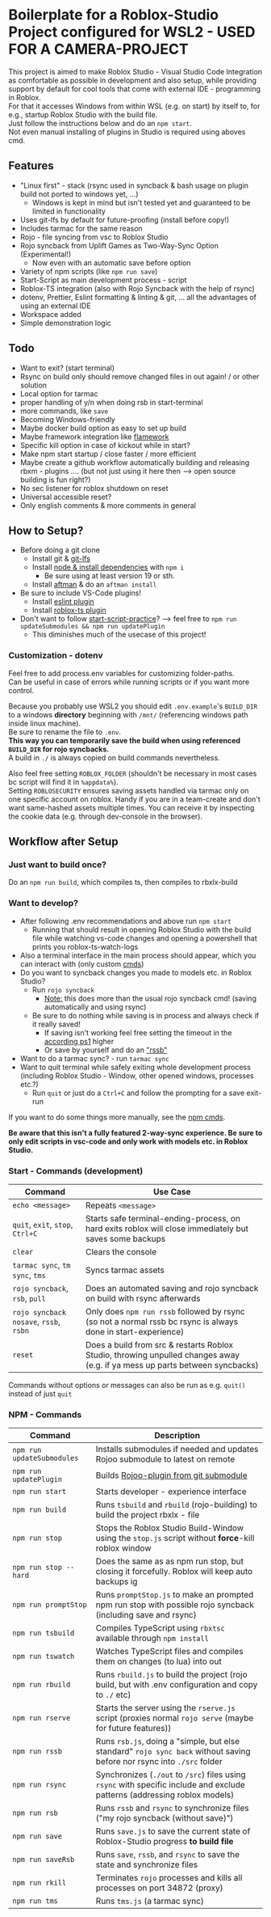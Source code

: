 # Boilerplate for a Roblox-Studio Project configured for WSL2 - USED FOR A CAMERA-PROJECT

This project is aimed to make Roblox Studio - Visual Studio Code Integration as comfortable as possible in development and also setup, while providing support by default for cool tools that come with external IDE - programming in Roblox.\
For that it accesses Windows from within WSL (e.g. on start) by itself to, for e.g., startup Roblox Studio with the build file.\
Just follow the instructions below and do an `npm start`.\
Not even manual installing of plugins in Studio is required using aboves cmd.

## Features

-   "Linux first" - stack (rsync used in syncback & bash usage on plugin build not ported to windows yet, ...)
    -   Windows is kept in mind but isn't tested yet and guaranteed to be limited in functionality
-   Uses git-lfs by default for future-proofing (install before copy!)
-   Includes tarmac for the same reason
-   Rojo - file syncing from vsc to Roblox Studio
-   Rojo syncback from Uplift Games as Two-Way-Sync Option (Experimental!)
    -   Now even with an automatic save before option
-   Variety of npm scripts (like `npm run save`)
-   Start-Script as main development process - script
-   Roblox-TS integration (also with Rojo Syncback with the help of rsync)
-   dotenv, Prettier, Eslint formatting & linting & git, ... all the advantages of using an external IDE
-   Workspace added
-   Simple demonstration logic

## Todo

-   Want to exit? (start terminal)
-   Rsync on build only should remove changed files in out again! / or other solution
-   Local option for tarmac
-   proper handling of y/n when doing rsb in start-terminal
-   more commands, like `save`
-   Becoming Windows-friendly
-   Maybe docker build option as easy to set up build
-   Maybe framework integration like [flamework](https://devforum.roblox.com/t/roblox-ts-tutorial-roblox-ts-and-flamework-introduction/1937537)
-   Specific kill option in case of kickout while in start?
-   Make npm start startup / close faster / more efficient
-   Maybe create a github workflow automatically building and releasing rbxm - plugins .... (but not just using it here then --> open source building is fun right?)
-   No sec listener for roblox shutdown on reset
-   Universal accessible reset?
-   Only english comments & more comments in general

## How to Setup?

-   Before doing a git clone
    -   Install git & [git-lfs](https://github.com/git-lfs/git-lfs/wiki/Installation)
    -   Install [node & install dependencies](https://docs.npmjs.com/downloading-and-installing-node-js-and-npm) with `npm i`
        -   Be sure using at least version 19 or sth.
    -   Install [aftman](https://github.com/LPGhatguy/aftman) & do an `aftman install`
-   Be sure to include VS-Code plugins!
    -   Install [eslint plugin](https://marketplace.visualstudio.com/items?itemName=dbaeumer.vscode-eslint)
    -   Install [roblox-ts plugin](https://marketplace.visualstudio.com/items?itemName=Roblox-TS.vscode-roblox-ts)
-   Don't want to follow [start-script-practice](#want-to-develop)? --> feel free to `npm run updateSubmodules && npm run updatePlugin`
    -   This diminishes much of the usecase of this project!

### Customization - dotenv

Feel free to add process.env variables for customizing folder-paths.\
Can be useful in case of errors while running scripts or if you want more control.

Because you probably use WSL2 you should edit `.env.example`'s `BUILD_DIR` to a windows **directory** beginning with `/mnt/` (referencing windows path inside linux machine).\
Be sure to rename the file to `.env`.\
**This way you can temporarily save the build when using referenced `BUILD_DIR` for rojo syncbacks.**\
A build in `./` is always copied on build commands nevertheless.

Also feel free setting `ROBLOX_FOLDER` (shouldn't be necessary in most cases bc script will find it in `%appdata%`).\
Setting `ROBLOSECURITY` ensures saving assets handled via tarmac only on one specific account on roblox. Handy if you are in a team-create and don't want same-hashed assets multiple times. You can receive it by inspecting the cookie data (e.g. through dev-console in the browser).

## Workflow after Setup

### Just want to build once?

Do an `npm run build`, which compiles ts, then compiles to rbxlx-build

### Want to develop?

-   After following .env recommendations and above run `npm start`
    -   Running that should result in opening Roblox Studio with the build file while watching vs-code changes and opening a powershell that prints you roblox-ts-watch-logs
-   Also a terminal interface in the main process should appear, which you can interact with (only custom [cmds](#start---commands-development))
-   Do you want to syncback changes you made to models etc. in Roblox Studio?
    -   Run `rojo syncback`
        -   <ins>Note:</ins> this does more than the usual rojo syncback cmd! (saving automatically and using rsync)
    -   Be sure to do nothing while saving is in process and always check if it really saved!
        -   If saving isn't working feel free setting the timeout in the [according ps1](scripts/saveRSProcesses.ps1) higher
        -   Or save by yourself and do an ["rssb"](#start---commands-development)
-   Want to do a tarmac sync? - run `tarmac sync`
-   Want to quit terminal while safely exiting whole development process (including Roblox Studio - Window, other opened windows, processes etc.?)
    -   Run `quit` or just do a `Ctrl+C` and follow the prompting for a save exit-run

If you want to do some things more manually, see the [npm cmds](#npm---commands).

**Be aware that this isn't a fully featured 2-way-sync experience. Be sure to only edit scripts in vsc-code and only work with models etc. in Roblox Studio.**

### Start - Commands (development)

| Command                                | Use Case                                                                                                                    |
| -------------------------------------- | --------------------------------------------------------------------------------------------------------------------------- |
| `echo <message>`                       | Repeats `<message>`                                                                                                         |
| `quit`, `exit`, `stop`, `Ctrl+C`       | Starts safe terminal-ending-process, on hard exits roblox will close immediately but saves some backups                     |
| `clear`                                | Clears the console                                                                                                          |
| `tarmac sync`, `tm sync`, `tms`        | Syncs tarmac assets                                                                                                         |
| `rojo syncback`, `rsb`, `pull`         | Does an automated saving and rojo syncback on build with rsync afterwards                                                   |
| `rojo syncback nosave`, `rssb`, `rsbn` | Only does `npm run rssb` followed by rsync (so not a normal rssb bc rsync is always done in start-experience)               |
| `reset`                                | Does a build from src & restarts Roblox Studio, throwing unpulled changes away (e.g. if ya mess up parts between syncbacks) |

Commands without options or messages can also be run as e.g. `quit()` instead of just `quit`

### NPM - Commands

| Command                    | Description                                                                                                                |
| -------------------------- | -------------------------------------------------------------------------------------------------------------------------- |
| `npm run updateSubmodules` | Installs submodules if needed and updates Rojoo submodule to latest on remote                                              |
| `npm run updatePlugin`     | Builds [Rojoo-plugin from git submodule](https://github.com/AquaJo/Rojoo)                                                  |
| `npm run start`            | Starts developer - experience interface                                                                                    |
| `npm run build`            | Runs `tsbuild` and `rbuild` (rojo-building) to build the project rbxlx - file                                              |
| `npm run stop`             | Stops the Roblox Studio Build-Window using the `stop.js` script without **force**-kill roblox window                       |
| `npm run stop -- hard`     | Does the same as as npm run stop, but closing it forcefully. Roblox will keep auto backups ig                              |
| `npm run promptStop`       | Runs `promptStop.js` to make an prompted npm run stop with possible rojo syncback (including save and rsync)               |
| `npm run tsbuild`          | Compiles TypeScript using `rbxtsc` available through `npm install`                                                         |
| `npm run tswatch`          | Watches TypeScript files and compiles them on changes (to lua) into out                                                    |
| `npm run rbuild`           | Runs `rbuild.js` to build the project (rojo build, but with .env configuration and copy to `./` etc)                       |
| `npm run rserve`           | Starts the server using the `rserve.js` script (proxies normal `rojo serve` (maybe for future features))                   |
| `npm run rssb`             | Runs `rsb.js`, doing a "simple, but else standard" `rojo sync back` without saving before nor rsync into `./src` folder    |
| `npm run rsync`            | Synchronizes (`./out` to `/src`) files using `rsync` with specific include and exclude patterns (addressing roblox models) |
| `npm run rsb`              | Runs `rssb` and `rsync` to synchronize files ("my rojo syncback (without save)")                                           |
| `npm run save`             | Runs `save.js` to save the current state of Roblox-Studio progress **to build file**                                       |
| `npm run saveRsb`          | Runs `save`, `rssb`, and `rsync` to save the state and synchronize files                                                   |
| `npm run rkill`            | Terminates `rojo` processes and kills all processes on port 34872 (proxy)                                                  |
| `npm run tms`              | Runs `tms.js` (a tarmac sync)                                                                                              |
